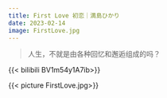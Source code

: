 ```yaml
---
title: First Love 初恋｜満島ひかり
date: 2023-02-14
image: FirstLove.jpg
---
```


> 人生，不就是由各种回忆和邂逅组成的吗？
<!--more-->

{{< bilibili BV1m54y1A7ib>}}

{{< picture FirstLove.jpg>}}